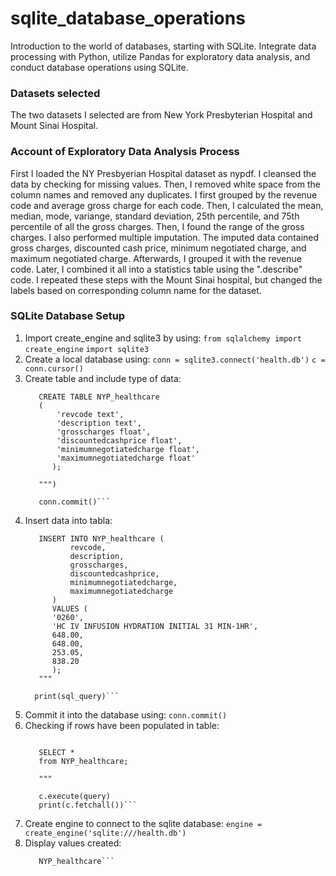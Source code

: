# sqlite_database_operations
Introduction to the world of databases, starting with SQLite. Integrate data processing with Python, utilize Pandas for exploratory data analysis, and conduct database operations using SQLite.

### Datasets selected
The two datasets I selected are from New York Presbyterian Hospital and Mount Sinai Hospital.

### Account of Exploratory Data Analysis Process
First I loaded the NY Presbyerian Hospital dataset as nypdf. I cleansed the data by checking for missing values. Then, I removed white space from the column names and removed any duplicates. I first grouped by the revenue code and average gross charge for each code. Then, I calculated the mean, median, mode, variange, standard deviation, 25th percentile, and 75th percentile of all the gross charges. Then, I found the range of the gross charges. I also performed multiple imputation. The imputed data contained gross charges, discounted cash price, minimum negotiated charge, and maximum negotiated charge. Afterwards, I grouped it with the revenue code. Later, I combined it all into a statistics table using the ".describe" code. I repeated these steps with the Mount Sinai hospital, but changed the labels based on corresponding column name for the dataset. 

### SQLite Database Setup
1. Import create_engine and sqlite3 by using:
   ```from sqlalchemy import create_engine```
   ```import sqlite3```
2. Create a local database using:
   ```conn = sqlite3.connect('health.db')```
   ```c = conn.cursor()```
3. Create table and include type of data:
   ```c.execute("""
      CREATE TABLE NYP_healthcare
      (
          'revcode text',
          'description text',
          'grosscharges float',
          'discountedcashprice float',
          'minimumnegotiatedcharge float',
          'maximumnegotiatedcharge float'
         );

      """)

      conn.commit()```
4. Insert data into tabla:
   ```sql_query = """
      INSERT INTO NYP_healthcare (
             revcode,
             description,
             grosscharges,
             discountedcashprice,
             minimumnegotiatedcharge,
             maximumnegotiatedcharge
         )
         VALUES (
         '0260',
         'HC IV INFUSION HYDRATION INITIAL 31 MIN-1HR',
         648.00,
         648.00,
         253.05,
         838.20
         );
      """

     print(sql_query)```
5. Commit it into the database using:
   ```conn.commit()```
6. Checking if rows have been populated in table:
   ```query = """

      SELECT *
      from NYP_healthcare;

      """

      c.execute(query)
      print(c.fetchall())```
7. Create engine to connect to the sqlite database:
   ```engine = create_engine('sqlite:///health.db')```
8. Display values created:
   ```NYP_healthcare = pd.read_sql("select * from NYP_healthcare;", conn)
      NYP_healthcare```
